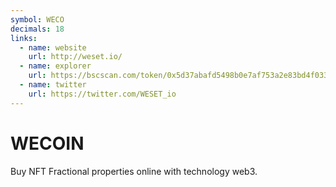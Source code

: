 ```yaml
---
symbol: WECO
decimals: 18
links:
  - name: website
    url: http://weset.io/
  - name: explorer
    url: https://bscscan.com/token/0x5d37abafd5498b0e7af753a2e83bd4f0335aa89f
  - name: twitter
    url: https://twitter.com/WESET_io
---
```


# WECOIN

Buy NFT Fractional properties online with technology web3.
